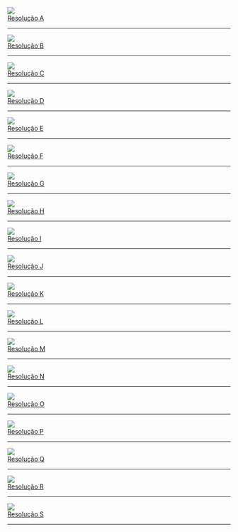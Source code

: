 ![](https://github.com/ricardodarocha/Rust/blob/main/algoritmos/Capitulo6/A.PNG)  
[Resolução A](https://github.com/ricardodarocha/Rust/blob/main/algoritmos/Capitulo6/a.rs)

---

![](https://github.com/ricardodarocha/Rust/blob/main/algoritmos/Capitulo6/B.PNG)  
[Resolução B](https://github.com/ricardodarocha/Rust/blob/main/algoritmos/Capitulo6/b.rs)

---

![](https://github.com/ricardodarocha/Rust/blob/main/algoritmos/Capitulo6/C.PNG)  
[Resolução C](https://github.com/ricardodarocha/Rust/blob/main/algoritmos/Capitulo6/c.rs)

---

![](https://github.com/ricardodarocha/Rust/blob/main/algoritmos/Capitulo6/D.PNG)  
[Resolução D](https://github.com/ricardodarocha/Rust/blob/main/algoritmos/Capitulo6/d.rs)

---

![](https://github.com/ricardodarocha/Rust/blob/main/algoritmos/Capitulo6/E.PNG)  
[Resolução E](https://github.com/ricardodarocha/Rust/blob/main/algoritmos/Capitulo6/e.rs)

---

![](https://github.com/ricardodarocha/Rust/blob/main/algoritmos/Capitulo6/F.PNG)  
[Resolução F](https://github.com/ricardodarocha/Rust/blob/main/algoritmos/Capitulo6/f.rs)

---

![](https://github.com/ricardodarocha/Rust/blob/main/algoritmos/Capitulo6/G.PNG)  
[Resolução G](https://github.com/ricardodarocha/Rust/blob/main/algoritmos/Capitulo6/g.rs)

---

![](https://github.com/ricardodarocha/Rust/blob/main/algoritmos/Capitulo6/H.PNG)  
[Resolução H](https://github.com/ricardodarocha/Rust/blob/main/algoritmos/Capitulo6/h.rs)

---

![](https://github.com/ricardodarocha/Rust/blob/main/algoritmos/Capitulo6/I.PNG)  
[Resolução I](https://github.com/ricardodarocha/Rust/blob/main/algoritmos/Capitulo6/i.rs)

---

![](https://github.com/ricardodarocha/Rust/blob/main/algoritmos/Capitulo6/J.PNG)  
[Resolução J](https://github.com/ricardodarocha/Rust/blob/main/algoritmos/Capitulo6/j.rs)

---

![](https://github.com/ricardodarocha/Rust/blob/main/algoritmos/Capitulo6/K.PNG)  
[Resolução K](https://github.com/ricardodarocha/Rust/blob/main/algoritmos/Capitulo6/k.rs)

---

![](https://github.com/ricardodarocha/Rust/blob/main/algoritmos/Capitulo6/L.PNG)  
[Resolução L](https://github.com/ricardodarocha/Rust/blob/main/algoritmos/Capitulo6/l.rs)

---

![](https://github.com/ricardodarocha/Rust/blob/main/algoritmos/Capitulo6/M.PNG)  
[Resolução M](https://github.com/ricardodarocha/Rust/blob/main/algoritmos/Capitulo6/m.rs)

---

![](https://github.com/ricardodarocha/Rust/blob/main/algoritmos/Capitulo6/N.PNG)  
[Resolução N](https://github.com/ricardodarocha/Rust/blob/main/algoritmos/Capitulo6/n.rs)

---

![](https://github.com/ricardodarocha/Rust/blob/main/algoritmos/Capitulo6/O.PNG)  
[Resolução O](https://github.com/ricardodarocha/Rust/blob/main/algoritmos/Capitulo6/o.rs)

---

![](https://github.com/ricardodarocha/Rust/blob/main/algoritmos/Capitulo6/P.PNG)  
[Resolução P](https://github.com/ricardodarocha/Rust/blob/main/algoritmos/Capitulo6/p.rs)

---

![](https://github.com/ricardodarocha/Rust/blob/main/algoritmos/Capitulo6/Q.PNG)  
[Resolução Q](https://github.com/ricardodarocha/Rust/blob/main/algoritmos/Capitulo6/q.rs)

---

![](https://github.com/ricardodarocha/Rust/blob/main/algoritmos/Capitulo6/R.PNG)  
[Resolução R](https://github.com/ricardodarocha/Rust/blob/main/algoritmos/Capitulo6/r.rs)

---

![](https://github.com/ricardodarocha/Rust/blob/main/algoritmos/Capitulo6/S.PNG)  
[Resolução S](https://github.com/ricardodarocha/Rust/blob/main/algoritmos/Capitulo6/s.rs)

---
